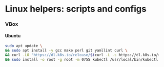 # Linux helpers: scripts and configs

### VBox
#### Ubuntu 
```bash
sudo apt update \
&& sudo apt install -y gcc make perl git yamllint curl \
&& curl -LO "https://dl.k8s.io/release/$(curl -L -s https://dl.k8s.io/release/stable.txt)/bin/linux/amd64/kubectl" \
&& sudo install -o root -g root -m 0755 kubectl /usr/local/bin/kubectl
```

